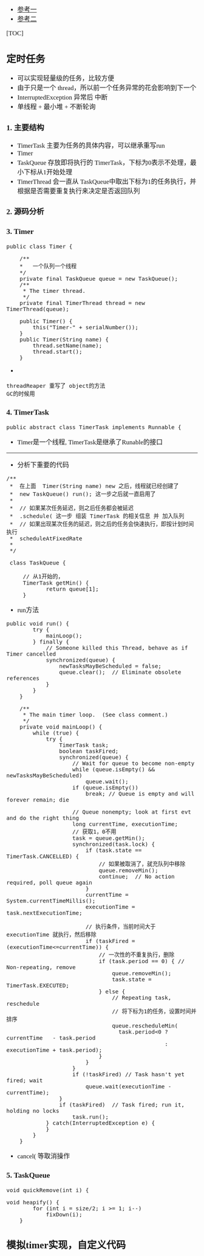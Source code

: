 <span  style="font-family: Simsun,serif; font-size: 17px; ">

- [参考一](https://www.cnblogs.com/luckygxf/p/7078662.html)
- [参考二](https://blog.csdn.net/xixi_haha123/article/details/81082321)

[TOC]

## 定时任务

- 可以实现轻量级的任务，比较方便
- 由于只是一个 thread，所以前一个任务异常的花会影响到下一个
- InterruptedException 异常后 中断
- 单线程 + 最小堆 + 不断轮询

### 1. 主要结构

- TimerTask 主要为任务的具体内容，可以继承重写run
- Timer
- TaskQueue  存放即将执行的 TimerTask，下标为0表示不处理，最小下标从1开始处理
- TimerThread 会一直从 TaskQueue中取出下标为1的任务执行，并根据是否需要重复执行来决定是否返回队列

### 2. 源码分析

### 3. Timer
~~~
public class Timer {

    /**
    *   一个队列一个线程
    */
    private final TaskQueue queue = new TaskQueue();
    /**
     * The timer thread.
     */
    private final TimerThread thread = new TimerThread(queue);
    
    public Timer() {
        this("Timer-" + serialNumber());
    }
    public Timer(String name) {
        thread.setName(name);
        thread.start();
    }
~~~
-
~~~
threadReaper 重写了 object的方法
GC的时候用
~~~


### 4. TimerTask
~~~
public abstract class TimerTask implements Runnable {
~~~
- Timer是一个线程, TimerTask是继承了Runable的接口

---

- 分析下重要的代码
~~~
/**
 *  在上面  Timer(String name) new 之后，线程就已经创建了
 *  new TaskQueue() run(); 这一步之后就一直启用了
 * 
 *  // 如果某次任务延迟，则之后任务都会被延迟 
 *  .schedule( 这一步 组装 TimerTask 的相关信息 并 加入队列
 *  // 如果出现某次任务的延迟，则之后的任务会快速执行，即按计划时间执行
 *  scheduleAtFixedRate
 * 
 */
 
 class TaskQueue {

     // 从1开始的，
     TimerTask getMin() {
            return queue[1];
     }

~~~
- run方法
~~~
public void run() {
        try {
            mainLoop();
        } finally {
            // Someone killed this Thread, behave as if Timer cancelled
            synchronized(queue) {
                newTasksMayBeScheduled = false;
                queue.clear();  // Eliminate obsolete references
            }
        }
    }

    /**
     * The main timer loop.  (See class comment.)
     */
    private void mainLoop() {
        while (true) {
            try {
                TimerTask task;
                boolean taskFired;
                synchronized(queue) {
                    // Wait for queue to become non-empty
                    while (queue.isEmpty() && newTasksMayBeScheduled)
                        queue.wait();
                    if (queue.isEmpty())
                        break; // Queue is empty and will forever remain; die

                    // Queue nonempty; look at first evt and do the right thing
                    long currentTime, executionTime;
                    // 获取1，0不用
                    task = queue.getMin();
                    synchronized(task.lock) {
                        if (task.state == TimerTask.CANCELLED) {
                            // 如果被取消了，就充队列中移除
                            queue.removeMin();
                            continue;  // No action required, poll queue again
                        }
                        currentTime = System.currentTimeMillis();
                        executionTime = task.nextExecutionTime;
                        
                        // 执行条件，当前时间大于executionTime 就执行，然后移除
                        if (taskFired = (executionTime<=currentTime)) {
                            // 一次性的不重复执行，删除
                            if (task.period == 0) { // Non-repeating, remove
                                queue.removeMin();
                                task.state = TimerTask.EXECUTED;
                            } else { 
                                // Repeating task, reschedule
                                // 将下标为1的任务，设置时间并排序
                                queue.rescheduleMin(
                                  task.period<0 ? currentTime   - task.period
                                                : executionTime + task.period);
                            }
                        }
                    }
                    if (!taskFired) // Task hasn't yet fired; wait
                        queue.wait(executionTime - currentTime);
                }
                if (taskFired)  // Task fired; run it, holding no locks
                    task.run();
            } catch(InterruptedException e) {
            }
        }
    }
~~~
- cancel( 等取消操作

### 5. TaskQueue

~~~
void quickRemove(int i) {

void heapify() {
        for (int i = size/2; i >= 1; i--)
            fixDown(i);
    }
~~~

## 模拟timer实现，自定义代码

</span>